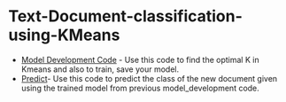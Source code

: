 # Text-Document-classification-using-KMeans

* [Model Development Code](https://github.com/RT-Rakesh/Text-Document-classification-using-KMeans/blob/master/Model_Development.py)  -  Use this code to find the optimal K in Kmeans and also to train, save your model.
* [Predict](https://github.com/RT-Rakesh/Text-Document-classification-using-KMeans/blob/master/Predict.py)- Use this code to predict the class of the new document given using the trained model from previous model_development code.
